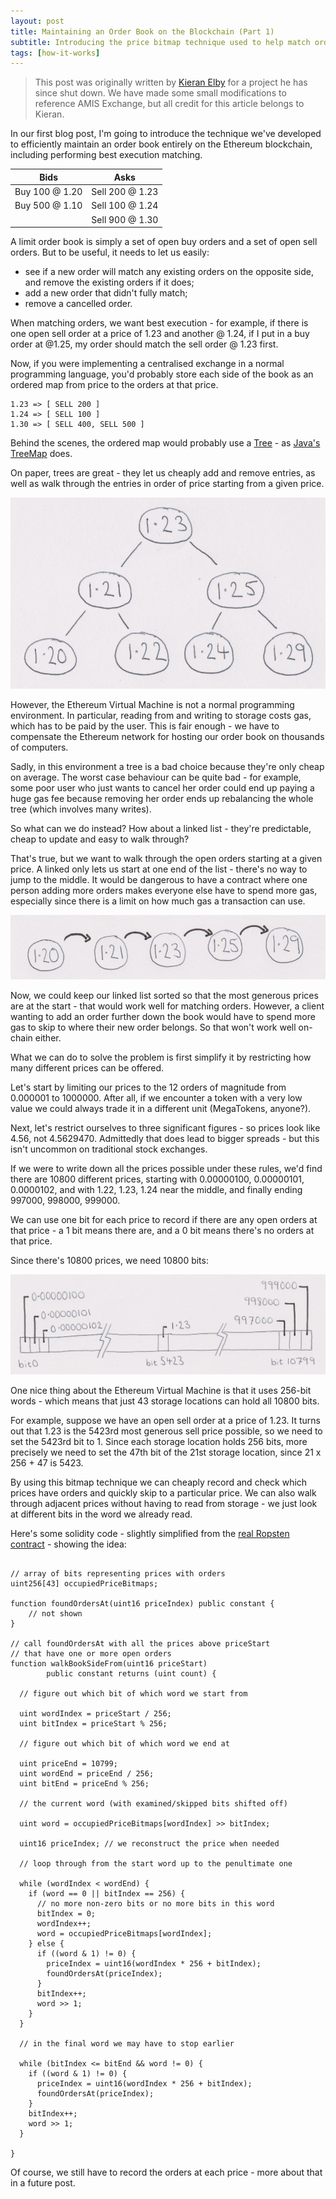 ```yaml
---
layout: post
title: Maintaining an Order Book on the Blockchain (Part 1)
subtitle: Introducing the price bitmap technique used to help match orders entirely on-chain
tags: [how-it-works]
---
```


> This post was originally written by <a href="https://www.linkedin.com/in/kieranelby/" target="\_blank">Kieran Elby</a> for a project he has since shut down. We have made some small modifications to reference AMIS Exchange, but all credit for this article belongs to Kieran.

In our first blog post, I'm going to introduce the technique we've developed to efficiently maintain an order book entirely on the Ethereum blockchain, including performing best execution matching.

| Bids  | Asks |
| ----- | ---- |
| Buy 100 @ 1.20  | Sell 200 @ 1.23 |
| Buy 500 @ 1.10  | Sell 100 @ 1.24 |
|                 | Sell 900 @ 1.30 |

A limit order book is simply a set of open buy orders and a set of open sell orders. But to be useful, it needs to let us easily:
 - see if a new order will match any existing orders on the opposite side, and remove the existing orders if it does;
 - add a new order that didn't fully match;
 - remove a cancelled order.

When matching orders, we want best execution - for example, if there is one open sell order at a price of 1.23 and another @ 1.24, if I put in a buy order at @1.25, my order should match the sell order @ 1.23 first.

Now, if you were implementing a centralised exchange in a normal programming language, you'd probably store each side of the book as an ordered map from price to the orders at that price.

```text
1.23 => [ SELL 200 ]
1.24 => [ SELL 100 ]
1.30 => [ SELL 400, SELL 500 ]
```

Behind the scenes, the ordered map would probably use a [Tree](https://en.wikipedia.org/wiki/Tree_%28data_structure%29) - as [Java's TreeMap](https://docs.oracle.com/javase/8/docs/api/java/util/TreeMap.html) does.

On paper, trees are great - they let us cheaply add and remove entries, as well as walk through the entries in order of price starting from a given price.

![tree diagram](../img/tree-diagram.png)

However, the Ethereum Virtual Machine is not a normal programming environment. In particular, reading from and writing to storage costs gas, which has to be paid by the user. This is fair enough - we have to compensate the Ethereum network for hosting our order book on thousands of computers.

Sadly, in this environment a tree is a bad choice because they're only cheap on average. The worst case behaviour can be quite bad - for example, some poor user who just wants to cancel her order could end up paying a huge gas fee because removing her order ends up rebalancing the whole tree (which involves many writes).

So what can we do instead? How about a linked list - they're predictable, cheap to update and easy to walk through?

That's true, but we want to walk through the open orders starting at a given price. A linked only lets us start at one end of the list - there's no way to jump to the middle. It would be dangerous to have a contract where one person adding more orders makes everyone else have to spend more gas, especially since there is a limit on how much gas a transaction can use.

![list diagram](../img/list-diagram.png)

Now, we could keep our linked list sorted so that the most generous prices are at the start - that would work well for matching orders. However, a client wanting to add an order further down the book would have to spend more gas to skip to where their new order belongs. So that won't work well on-chain either.

What we can do to solve the problem is first simplify it by restricting how many different prices can be offered.

Let's start by limiting our prices to the 12 orders of magnitude from 0.000001 to 1000000. After all, if we encounter a token with a very low value we could always trade it in a different unit (MegaTokens, anyone?).

Next, let's restrict ourselves to three significant figures - so prices look like 4.56, not 4.5629470. Admittedly that does lead to bigger spreads - but this isn't uncommon on traditional stock exchanges.

If we were to write down all the prices possible under these rules, we'd find there are 10800 different prices, starting with 0.00000100, 0.00000101, 0.0000102, and with 1.22, 1.23, 1.24 near the middle, and finally ending 997000, 998000, 999000.

We can use one bit for each price to record if there are any open orders at that price - a 1 bit means there are, and a 0 bit means there's no orders at that price.

Since there's 10800 prices, we need 10800 bits:

![bitmap diagram](../img/bitmap-diagram.png)

One nice thing about the Ethereum Virtual Machine is that it uses 256-bit words - which means that just 43 storage locations can hold all 10800 bits.

For example, suppose we have an open sell order at a price of 1.23. It turns out that 1.23 is the 5423rd most generous sell price possible, so we need to set the 5423rd bit to 1. Since each storage location holds 256 bits, more precisely we need to set the 47th bit of the 21st storage location, since 21 x 256 + 47 is 5423.

By using this bitmap technique we can cheaply record and check which prices have orders and quickly skip to a particular price. We can also walk through adjacent prices without having to read from storage - we just look at different bits in the word we already read.

Here's some solidity code - slightly simplified from the [real Ropsten contract](https://ropsten.etherscan.io/address/0xb64d5d9242dd2d506d50f1505fc61b140b8be61e#code) - showing the idea:

```Solidity

// array of bits representing prices with orders
uint256[43] occupiedPriceBitmaps;

function foundOrdersAt(uint16 priceIndex) public constant {
    // not shown
}

// call foundOrdersAt with all the prices above priceStart
// that have one or more open orders
function walkBookSideFrom(uint16 priceStart)
        public constant returns (uint count) {

  // figure out which bit of which word we start from

  uint wordIndex = priceStart / 256;
  uint bitIndex = priceStart % 256;

  // figure out which bit of which word we end at

  uint priceEnd = 10799;
  uint wordEnd = priceEnd / 256;
  uint bitEnd = priceEnd % 256;

  // the current word (with examined/skipped bits shifted off)

  uint word = occupiedPriceBitmaps[wordIndex] >> bitIndex;

  uint16 priceIndex; // we reconstruct the price when needed

  // loop through from the start word up to the penultimate one

  while (wordIndex < wordEnd) {
    if (word == 0 || bitIndex == 256) {
      // no more non-zero bits or no more bits in this word
      bitIndex = 0;
      wordIndex++;
      word = occupiedPriceBitmaps[wordIndex];
    } else {
      if ((word & 1) != 0) {
        priceIndex = uint16(wordIndex * 256 + bitIndex);
        foundOrdersAt(priceIndex);
      }
      bitIndex++;
      word >> 1;
    }
  }

  // in the final word we may have to stop earlier

  while (bitIndex <= bitEnd && word != 0) {
    if ((word & 1) != 0) {
      priceIndex = uint16(wordIndex * 256 + bitIndex);
      foundOrdersAt(priceIndex);
    }
    bitIndex++;
    word >> 1;
  }

}

```


Of course, we still have to record the orders at each price - more about that in a future post.
